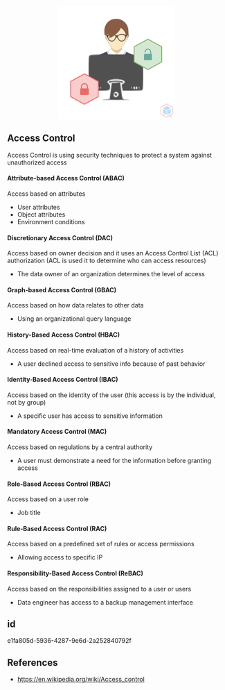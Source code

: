 <p align="center"> <img src="https://raw.githubusercontent.com/qeeqbox/access-control/main/access-control.png"></p>

## Access Control
Access Control is using security techniques to protect a system against unauthorized access

#### Attribute-based Access Control (ABAC)
Access based on attributes

- User attributes
- Object attributes
- Environment conditions

#### Discretionary Access Control (DAC)
Access based on owner decision and it uses an Access Control List (ACL) authorization (ACL is used it to determine who can access resources)

- The data owner of an organization determines the level of access

#### Graph-based Access Control (GBAC)
Access based on how data relates to other data

- Using an organizational query language

#### History-Based Access Control (HBAC)
Access based on real-time evaluation of a history of activities

- A user declined access to sensitive info because of past behavior

#### Identity-Based Access Control (IBAC)
Access based on the identity of the user (this access is by the individual, not by group)

- A specific user has access to sensitive information 

#### Mandatory Access Control (MAC)
Access based on regulations by a central authority

- A user must demonstrate a need for the information before granting access

#### Role-Based Access Control (RBAC)
Access based on a user role

- Job title

#### Rule-Based Access Control (RAC)
Access based on a predefined set of rules or access permissions 

- Allowing access to specific IP

#### Responsibility-Based Access Control (ReBAC)
Access based on the responsibilities assigned to a user or users

- Data engineer has access to a backup management interface

## id
e1fa805d-5936-4287-9e6d-2a252840792f

## References
- https://en.wikipedia.org/wiki/Access_control
